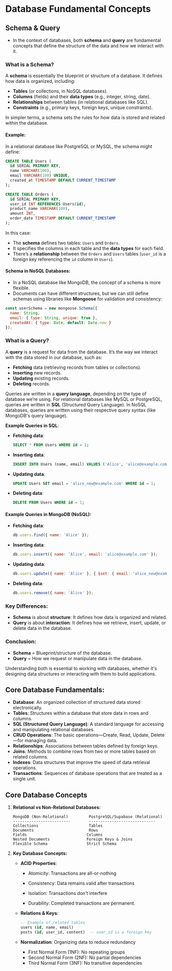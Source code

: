# Database Fundamental Concepts

## Schema & Query

- In the context of databases, both **schema** and **query** are fundamental concepts that define the structure of the data and how we interact with it.

### What is a Schema? 

A **schema** is essentially the blueprint or structure of a database. It defines how data is organized, including:

- **Tables** (or collections, in NoSQL databases).
- **Columns** (fields) and their **data types** (e.g., integer, string, date).
- **Relationships** between tables (in relational databases like SQL).
- **Constraints** (e.g., primary keys, foreign keys, unique constraints).

In simpler terms, a schema sets the rules for how data is stored and related within the database.

#### Example:

In a relational database like PostgreSQL or MySQL, the schema might define:

```sql
CREATE TABLE Users (
  id SERIAL PRIMARY KEY,
  name VARCHAR(100),
  email VARCHAR(100) UNIQUE,
  created_at TIMESTAMP DEFAULT CURRENT_TIMESTAMP
);

CREATE TABLE Orders (
  id SERIAL PRIMARY KEY,
  user_id INT REFERENCES Users(id),
  product_name VARCHAR(100),
  amount INT,
  order_date TIMESTAMP DEFAULT CURRENT_TIMESTAMP
);

```

In this case:

- The **schema** defines two tables: `Users` and `Orders`.
- It specifies the columns in each table and the **data types** for each field.
- There’s a **relationship** between the `Orders` and `Users` tables (`user_id` is a foreign key referencing the `id` column in `Users`).

#### Schema in NoSQL Databases:

- In a NoSQL database like MongoDB, the concept of a schema is more flexible. 
- Documents can have different structures, but we can still define schemas using libraries like **Mongoose** for validation and consistency:

```javascript
const userSchema = new mongoose.Schema({
  name: String,
  email: { type: String, unique: true },
  createdAt: { type: Date, default: Date.now }
});

```



### What is a Query?

A **query** is a request for data from the database. It’s the way we interact with the data stored in our database, such as:

- **Fetching** data (retrieving records from tables or collections).
- **Inserting** new records.
- **Updating** existing records.
- **Deleting** records.

Queries are written in a **query language**, depending on the type of database we’re using. For relational databases like MySQL or PostgreSQL, queries are written in **SQL** (Structured Query Language). In NoSQL databases, queries are written using their respective query syntax (like MongoDB's query language).

**Example Queries in SQL**:

- **Fetching data**:

  ```sql
  SELECT * FROM Users WHERE id = 1;
  ```

- **Inserting data**:

  ```sql
  INSERT INTO Users (name, email) VALUES ('Alice', 'alice@example.com');
  ```

- **Updating data**:

  ```sql
  UPDATE Users SET email = 'alice_new@example.com' WHERE id = 1;
  ```

- **Deleting data**:

  ```sql
  DELETE FROM Users WHERE id = 1;
  ```

#### Example Queries in MongoDB (NoSQL):

- **Fetching data**:

  ```javascript
  db.users.find({ name: 'Alice' });
  ```

- **Inserting data**:

  ```javascript
  db.users.insert({ name: 'Alice', email: 'alice@example.com' });
  ```

- **Updating data**:

  ```javascript
  db.users.update({ name: 'Alice' }, { $set: { email: 'alice_new@example.com' } });
  ```

- **Deleting data**:

  ```javascript
  db.users.remove({ name: 'Alice' });
  ```

### **Key Differences**:

- **Schema** is about **structure**: It defines how data is organized and related.
- **Query** is about **interaction**: It defines how we retrieve, insert, update, or delete data in the database.

### **Conclusion**:

- **Schema** = Blueprint/structure of the database.
- **Query** = How we request or manipulate data in the database.

Understanding both is essential to working with databases, whether it's designing data structures or interacting with them to build applications.



## **Core Database Fundamentals**:

- **Database**: An organized collection of structured data stored electronically.
- **Tables**: Structures within a database that store data in rows and columns.
- **SQL (Structured Query Language)**: A standard language for accessing and manipulating relational databases.
- **CRUD Operations**: The basic operations—Create, Read, Update, Delete—for managing data.
- **Relationships**: Associations between tables defined by foreign keys.
- **Joins**: Methods to combine rows from two or more tables based on related columns.
- **Indexes**: Data structures that improve the speed of data retrieval operations.
- **Transactions**: Sequences of database operations that are treated as a single unit.

## Core Database Concepts

1. **Relational vs Non-Relational Databases:**

   ```
   MongoDB (Non-Relational)         PostgreSQL/Supabase (Relational)
   -------------------------        -----------------------------
   Collections                      Tables
   Documents                        Rows
   Fields                          Columns
   Nested Documents                Foreign Keys & Joins
   Flexible Schema                 Strict Schema
   ```

2. **Key Database Concepts:**

   - **ACID Properties**:

     - Atomicity: Transactions are all-or-nothing

     - Consistency: Data remains valid after transactions

     - Isolation: Transactions don't interfere

     - Durability: Completed transactions are permanent.

   - **Relations & Keys**:

     ```sql
     -- Example of related tables
     users (id, name, email)
     posts (id, user_id, content)  -- user_id is a foreign key
     ```

   - **Normalization**: Organizing data to reduce redundancy

     - First Normal Form (1NF): No repeating groups
     - Second Normal Form (2NF): No partial dependencies
     - Third Normal Form (3NF): No transitive dependencies